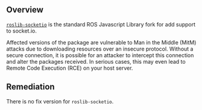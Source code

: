 ## Overview
[`roslib-socketio`](https://www.npmjs.com/package/roslib-socketio) is the standard ROS Javascript Library fork for add support to socket.io.

Affected versions of the package are vulnerable to Man in the Middle (MitM) attacks due to downloading resources over an insecure protocol. Without a secure connection, it is possible for an attacker to intercept this connection and alter the packages received. In serious cases, this may even lead to Remote Code Execution (RCE) on your host server.

## Remediation
There is no fix version for `roslib-socketio`.
